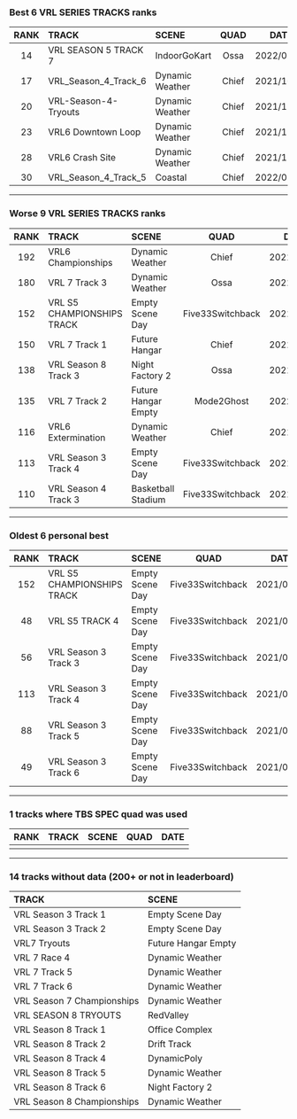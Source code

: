 ### Best 6 VRL SERIES TRACKS ranks
|RANK|TRACK|SCENE|QUAD|DATE|
|:---:|:---|:---|:---:|:---:|
|14|VRL SEASON 5 TRACK 7|IndoorGoKart|Ossa|2022/05/07|
|17|VRL_Season_4_Track_6|Dynamic Weather|Chief|2021/10/24|
|20|VRL-Season-4-Tryouts|Dynamic Weather|Chief|2021/11/06|
|23|VRL6 Downtown Loop|Dynamic Weather|Chief|2021/11/02|
|28|VRL6 Crash Site|Dynamic Weather|Chief|2021/11/05|
|30|VRL_Season_4_Track_5|Coastal|Chief|2022/01/16|
---
### Worse 9 VRL SERIES TRACKS ranks
|RANK|TRACK|SCENE|QUAD|DATE|
|:---:|:---|:---|:---:|:---:|
|192|VRL6 Championships|Dynamic Weather|Chief|2021/11/05|
|180|VRL 7 Track 3|Dynamic Weather|Ossa|2021/11/27|
|152|VRL S5 CHAMPIONSHIPS TRACK|Empty Scene Day|Five33Switchback|2021/05/23|
|150|VRL 7 Track 1|Future Hangar|Chief|2021/10/19|
|138|VRL Season 8 Track 3|Night Factory 2|Ossa|2021/12/08|
|135|VRL 7 Track 2|Future Hangar Empty|Mode2Ghost|2022/04/30|
|116|VRL6 Extermination|Dynamic Weather|Chief|2021/11/02|
|113|VRL Season 3 Track 4|Empty Scene Day|Five33Switchback|2021/05/23|
|110|VRL Season 4 Track 3|Basketball Stadium|Five33Switchback|2021/07/04|
---
### Oldest 6 personal best
|RANK|TRACK|SCENE|QUAD|DATE|
|:---:|:---|:---|:---:|:---:|
|152|VRL S5 CHAMPIONSHIPS TRACK|Empty Scene Day|Five33Switchback|2021/05/23|
|48|VRL S5 TRACK 4|Empty Scene Day|Five33Switchback|2021/05/23|
|56|VRL Season 3 Track 3|Empty Scene Day|Five33Switchback|2021/05/23|
|113|VRL Season 3 Track 4|Empty Scene Day|Five33Switchback|2021/05/23|
|88|VRL Season 3 Track 5|Empty Scene Day|Five33Switchback|2021/05/23|
|49|VRL Season 3 Track 6|Empty Scene Day|Five33Switchback|2021/05/23|
---
### 1 tracks where TBS SPEC quad was used
|RANK|TRACK|SCENE|QUAD|DATE|
|:---:|:---|:---|:---:|:---:|
||||||
---
### 14 tracks without data (200+ or not in leaderboard)
|TRACK|SCENE|
|:---|:---|
|VRL Season 3 Track 1|Empty Scene Day|
|VRL Season 3 Track 2|Empty Scene Day|
|VRL7 Tryouts|Future Hangar Empty|
|VRL 7 Race 4|Dynamic Weather|
|VRL 7 Track 5|Dynamic Weather|
|VRL 7 Track 6|Dynamic Weather|
|VRL Season 7 Championships|Dynamic Weather|
|VRL SEASON 8 TRYOUTS|RedValley|
|VRL Season 8 Track 1|Office Complex|
|VRL Season 8 Track 2|Drift Track|
|VRL Season 8 Track 4|DynamicPoly|
|VRL Season 8 Track 5|Dynamic Weather|
|VRL Season 8 Track 6|Night Factory 2|
|VRL Season 8 Championships|Dynamic Weather|
